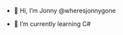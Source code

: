 - 👋 Hi, I’m Jonny @wheresjonnygone
<!--- - 👀 I’m interested in game coding --->
- 🌱 I’m currently learning C#
<!--- - 💞️ I’m looking to collaborate on ...
//- 📫 How to reach me ... --->

<!---
wheresjonnygone/wheresjonnygone is a ✨ special ✨ repository because its `README.md` (this file) appears on your GitHub profile.
You can click the Preview link to take a look at your changes.
--->
